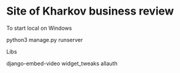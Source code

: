 # Site of Kharkov business review


To start local on Windows

python3 manage.py runserver

Libs

django-embed-video
widget_tweaks
allauth
